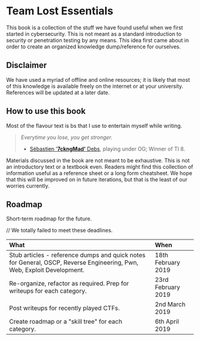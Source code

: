 # Team Lost Essentials

This book is a collection of the stuff we have found useful when we first started in cybersecurity. This is not meant as a standard introduction to security or penetration testing by any means. This idea first came about in order to create an organized knowledge dump/reference for ourselves.

## Disclaimer

We have used a myriad of offline and online resources; it is likely that most of this knowledge is available freely on the internet or at your university. References will be updated at a later date.

## How to use this book

Most of the flavour text is bs that I use to entertain myself while writing.

> _Everytime you lose, you get stronger._
>
> * [Sébastien '**7ckngMad'** Debs](https://liquipedia.net/dota2/7ckngMad), playing under OG; Winner of TI 8.

Materials discussed in the book are not meant to be exhaustive. This is not an introductory text or a textbook even. Readers might find this collection of information useful as a reference sheet or a long form cheatsheet. We hope that this will be improved on in future iterations, but that is the least of our worries currently.

## Roadmap

Short-term roadmap for the future.

// We totally failed to meet these deadlines.

| What | When |
| :--- | :--- |
| Stub articles - reference dumps and quick notes for General, OSCP, Reverse Engineering, Pwn, Web, Exploit Development. | 18th February 2019 |
| Re-organize, refactor as required. Prep for writeups for each category. | 23rd February 2019 |
| Post writeups for recently played CTFs. | 2nd March 2019 |
| Create roadmap or a "skill tree" for each category. | 6th April 2019 |



